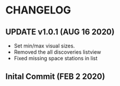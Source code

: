 # CHANGELOG

## UPDATE v1.0.1 (AUG 16 2020)
- Set min/max visual sizes.
- Removed the all discoveries listview
- Fixed missing space stations in list

## Inital Commit (FEB 2 2020)
